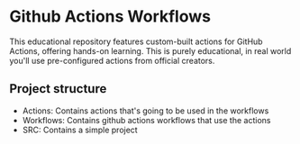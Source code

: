 # Github Actions Workflows

This educational repository features custom-built actions for GitHub Actions, offering hands-on learning. This is purely educational, in real world you'll use pre-configured actions from official creators.

## Project structure

  - Actions: Contains actions that's going to be used in the workflows
  - Workflows: Contains github actions workflows that use the actions
  - SRC: Contains a simple project


